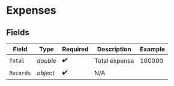 # Expenses


## Fields

| Field              | Type               | Required           | Description        | Example            |
| ------------------ | ------------------ | ------------------ | ------------------ | ------------------ |
| `Total`            | *double*           | :heavy_check_mark: | Total expense      | 100000             |
| `Records`          | *object*           | :heavy_check_mark: | N/A                |                    |